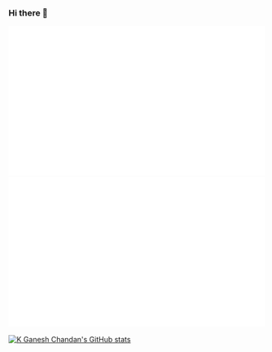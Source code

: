 ### Hi there 👋

![](https://github.com/kganeshchandan/github-stats/blob/master/generated/overview.svg)
![](https://github.com/kganeshchandan/github-stats/blob/master/generated/languages.svg)

[![K Ganesh Chandan's GitHub stats](https://github-readme-stats.vercel.app/api?username=kganeshchandan)](https://github.com/kgnaeshchandan/github-readme-stats)
<!--
![](https://github.com/username/github-stats/blob/master/generated/languages.svg)
**kganeshchandan/kganeshchandan** is a ✨ _special_ ✨ repository because its `README.md` (this file) appears on your GitHub profile.

Here are some ideas to get you started:

- 🔭 I’m currently working on ...
- 🌱 I’m currently learning ...
- 👯 I’m looking to collaborate on ...
- 🤔 I’m looking for help with ...
- 💬 Ask me about ...
- 📫 How to reach me: ...
- 😄 Pronouns: ...
- ⚡ Fun fact: ...
-->
